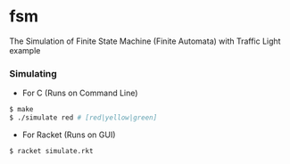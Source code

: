 # fsm
The Simulation of Finite State Machine (Finite Automata) with Traffic Light example

### Simulating

- For C (Runs on Command Line)
``` sh
$ make
$ ./simulate red # [red|yellow|green]
```

- For Racket (Runs on GUI)
``` racket
$ racket simulate.rkt
```

